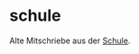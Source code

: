 schule
======

Alte Mitschriebe aus der [Schule](http://anonym.to/?http://anna-schmidt-schule.de/).
